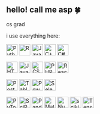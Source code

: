 ## hello! call me asp 🍀

cs grad

i use everything here:
<p align="left">
  <a href="https://www.python.org/"><img alt="Python" src="https://upload.wikimedia.org/wikipedia/commons/c/c3/Python-logo-notext.svg" height="30px" width="30px"></a>
  <a href="https://www.r-project.org/"><img alt="R" src="https://upload.wikimedia.org/wikipedia/commons/thumb/1/1b/R_logo.svg/1024px-R_logo.svg.png" height="30px" width="30px"></a>
  <a href="https://www.java.com/"><img alt="Java" src="https://cdn4.iconfinder.com/data/icons/logos-and-brands/512/181_Java_logo_logos-512.png" height="30px" width="30px"></a>
  <a href="https://en.wikipedia.org/wiki/C%2B%2B"><img alt="C++" src="https://upload.wikimedia.org/wikipedia/commons/1/18/ISO_C%2B%2B_Logo.svg" height="30px" width="30px"></a>
  <a href="https://learn.microsoft.com/en-us/dotnet/csharp/"><img alt="C#" src="https://upload.wikimedia.org/wikipedia/commons/thumb/b/bd/Logo_C_sharp.svg/910px-Logo_C_sharp.svg.png" height="30px" width="30px"></a>
</p>

<p align="left">
  <a href="https://developer.mozilla.org/en-US/docs/Web/HTML"><img alt="HTML" src="https://upload.wikimedia.org/wikipedia/commons/6/61/HTML5_logo_and_wordmark.svg" height="30px" width="30px"></a>
  <a href="https://developer.mozilla.org/en-US/docs/Web/JavaScript"><img alt="JavaScript" src="https://upload.wikimedia.org/wikipedia/commons/9/99/Unofficial_JavaScript_logo_2.svg" height="30px" width="30px"></a>
  <a href="https://developer.mozilla.org/en-US/docs/Web/CSS"><img alt="CSS" src="https://upload.wikimedia.org/wikipedia/commons/6/62/CSS3_logo.svg" height="30px" width="30px"></a>
  <a href="https://www.php.net/"><img alt="PHP" src="https://upload.wikimedia.org/wikipedia/commons/2/27/PHP-logo.svg" height="30px" width="30px"></a>
  <a href="https://reactjs.org/"><img alt="React" src="https://upload.wikimedia.org/wikipedia/commons/a/a7/React-icon.svg" height="30px" width="30px"></a>
</p>

<p align="left">
  <a href="https://www.postgresql.org/"><img alt="PostgreSQL" src="https://upload.wikimedia.org/wikipedia/commons/2/29/Postgresql_elephant.svg" height="30px" width="30px"></a>
  <a href="https://www.tableau.com/"><img alt="Tableau" src="https://img.icons8.com/color/512/tableau-software.png" height="30px" width="30px"></a>
  <a href="https://powerbi.microsoft.com/"><img alt="Power BI" src="https://upload.wikimedia.org/wikipedia/commons/thumb/c/cf/New_Power_BI_Logo.svg/1200px-New_Power_BI_Logo.svg.png" height="30px" width="30px"></a>
  <a href="https://www.selenium.dev/"><img alt="Selenium" src="https://upload.wikimedia.org/wikipedia/commons/d/d5/Selenium_Logo.png" height="30px" width="30px"></a>
</p>

<p align="left">
  <a href="https://pytorch.org/"><img alt="PyTorch" src="https://upload.wikimedia.org/wikipedia/commons/1/10/PyTorch_logo_icon.svg" height="30px" width="30px"></a>
  <a href="https://scipy.org/"><img alt="SciPy" src="https://encrypted-tbn0.gstatic.com/images?q=tbn:ANd9GcTGnfhZwoeVtV8kGJjOCAyuBBLEWWpC7OFiqQ&s" height="30px" width="30px"></a>
  <a href="https://pandas.pydata.org/"><img alt="Pandas" src="https://encrypted-tbn0.gstatic.com/images?q=tbn:ANd9GcSHZd37oUzVXPHOsl-Ygg5hzYpZs7Djvk-vSw&s" height="30px" width="30px"></a>
  <a href="https://matplotlib.org/"><img alt="Matplotlib" src="https://upload.wikimedia.org/wikipedia/commons/thumb/0/01/Created_with_Matplotlib-logo.svg/2048px-Created_with_Matplotlib-logo.svg.png" height="30px" width="30px"></a>
  <a href="https://numpy.org/"><img alt="NumPy" src="https://upload.wikimedia.org/wikipedia/commons/3/31/NumPy_logo_2020.svg" height="30px" width="30px"></a>
  <a href="https://scikit-learn.org/"><img alt="scikit-learn" src="https://upload.wikimedia.org/wikipedia/commons/0/05/Scikit_learn_logo_small.svg" height="30px" width="30px"></a>
  <a href="https://www.tensorflow.org/"><img alt="TensorFlow" src="https://avatars.githubusercontent.com/u/15658638?s=280&v=4" height="30px" width="30px"></a>
</p>

<br>
